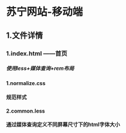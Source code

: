 # 苏宁网站-移动端

## 1.文件详情

### 1.index.html ——首页

##### 使用less+媒体查询+rem布局

#### 1.normalize.css

**规范样式**

#### 2.common.less

**通过媒体查询定义不同屏幕尺寸下的html字体大小**